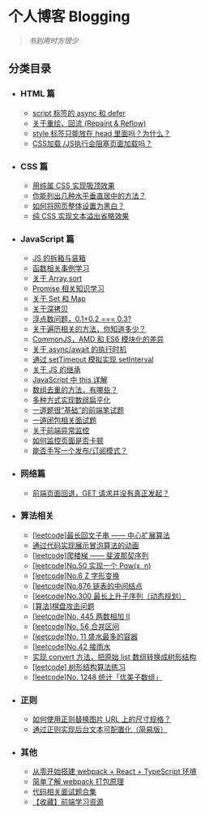 # 个人博客 Blogging
> _书到用时方恨少_


## 分类目录

- ### HTML 篇

  * [script 标签的 async 和 defer ](https://github.com/liangbus/blogging/issues/12)
  * [关于重绘、回流 (Repaint & Reflow)](https://github.com/liangbus/blogging/issues/18)
  * [style 标签只能放在 head 里面吗？为什么？](https://github.com/liangbus/blogging/issues/15)
  * [CSS加载 /JS执行会阻塞页面加载吗？](https://github.com/liangbus/blogging/issues/27)


- ### CSS 篇

   * [用纯属 CSS 实现吸顶效果](https://github.com/liangbus/blogging/issues/3)
   * [你能列出几种水平垂直居中的方法？](https://github.com/liangbus/blogging/issues/8)
   * [如何将网页整体设置为黑白？](https://github.com/liangbus/blogging/issues/35)
   * [纯 CSS 实现文本溢出省略效果](https://github.com/liangbus/blogging/issues/49)


- ### JavaScript 篇

   * [JS 的拆箱与装箱](https://github.com/liangbus/blogging/issues/5)
   * [函数相关事例学习](https://github.com/liangbus/blogging/issues/6)
   * [关于 Array.sort](https://github.com/liangbus/blogging/issues/7)
   * [Promise 相关知识学习](https://github.com/liangbus/blogging/issues/9)
   * [关于 Set 和 Map](https://github.com/liangbus/blogging/issues/10)
   * [关于深拷贝](https://github.com/liangbus/blogging/issues/11)
   * [浮点数问题，0.1+0.2 === 0.3?](https://github.com/liangbus/blogging/issues/13)
   * [关于遍历相关的方法，你知道多少？](https://github.com/liangbus/blogging/issues/14)
   * [CommonJS，AMD 和 ES6 模块化的差异](https://github.com/liangbus/blogging/issues/17)
   * [关于 async/await 的执行时机](https://github.com/liangbus/blogging/issues/20)
   * [通过 setTimeout 模拟实现 setInterval](https://github.com/liangbus/blogging/issues/2)
   * [关于 JS 的继承](https://github.com/liangbus/blogging/issues/4)
   * [JavaScript 中 this 详解](https://github.com/liangbus/blogging/issues/22)
   * [数组去重的方法，有哪些？](https://github.com/liangbus/blogging/issues/29)
   * [多种方式实现数组扁平化](https://github.com/liangbus/blogging/issues/26)
   * [一道题很“基础”的前端笔试题](https://github.com/liangbus/blogging/issues/30)
   * [一道闭包相关面试题](https://github.com/liangbus/blogging/issues/37)
   * [关于前端异常监控](https://github.com/liangbus/blogging/issues/21)
   * [如何监控页面是否卡顿](https://github.com/liangbus/blogging/issues/34)
   * [能否手写一个发布/订阅模式？](https://github.com/liangbus/blogging/issues/41)
  

- ### 网络篇
  * [前端页面回退，GET 请求并没有真正发起？](https://github.com/liangbus/blogging/issues/54)

- ### 算法相关
  * [[leetcode]最长回文子串 —— 中心扩展算法](https://github.com/liangbus/blogging/issues/24)
  * [通过代码实现展示冒泡算法的动画](https://github.com/liangbus/blogging/issues/23)
  * [[leetcode]爬楼梯 —— 斐波那契序列](https://github.com/liangbus/blogging/issues/25)
  * [[leetcode]No.50 实现一个 Pow(x, n)](https://github.com/liangbus/blogging/issues/28)
  * [[leetcode]No.6 Z 字形变换](https://github.com/liangbus/blogging/issues/31)
  * [[leetcode]No.876 链表的中间结点](https://github.com/liangbus/blogging/issues/32)
  * [[leetcode]No.300 最长上升子序列（动态规划）](https://github.com/liangbus/blogging/issues/33)
  * [[算法]棋盘攻击问题](https://github.com/liangbus/blogging/issues/38)
  * [[leetcode]No. 445 两数相加 II](https://github.com/liangbus/blogging/issues/39)
  * [[leetcode]No. 56 合并区间](https://github.com/liangbus/blogging/issues/42)
  * [[leetcode]No. 11 盛水最多的容器](https://github.com/liangbus/blogging/issues/43)
  * [[leetcode]No.42 接雨水](https://github.com/liangbus/blogging/issues/44)
  * [实现 convert 方法，把原始 list 数组转换成树形结构](https://github.com/liangbus/blogging/issues/45)
  * [[leetcode] 树形结构算法练习](https://github.com/liangbus/blogging/issues/48)
  * [[leetcode]No. 1248 统计「优美子数组」](https://github.com/liangbus/blogging/issues/46)

- ### 正则
  * [如何使用正则替换图片 URL 上的尺寸规格？](https://github.com/liangbus/blogging/issues/16)
  * [通过正则实现后台文本可配置化（简易版）](https://github.com/liangbus/blogging/issues/54)
  
- ### 其他
  * [从零开始搭建 webpack + React + TypeScript 环境](https://github.com/liangbus/blogging/issues/19)
  * [简单了解 webpack 打包原理](https://github.com/liangbus/blogging/issues/36)
  * [代码相关面试题合集](https://github.com/liangbus/blogging/issues/40)
  * [【收藏】前端学习资源](https://github.com/liangbus/blogging/issues/1)
